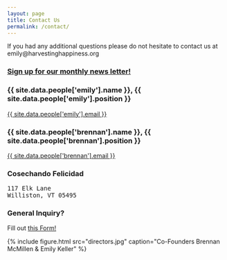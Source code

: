 ```yaml
---
layout: page
title: Contact Us
permalink: /contact/
---
```


<div class="contact col-sm-12">	
	<p>If you had any additional questions please do not hesitate to contact us at emily@harvestinghappiness.org</p>
	<h3><a href="{{ site.newsletter }}">Sign up for our monthly news letter!</a></h3>
</div>
<div class="col-sm-6">
	<h3>{{ site.data.people['emily'].name }}, {{ site.data.people['emily'].position }}</h3>
	<p><a href="mailto:{{ site.data.people['emily'].email }}">{{ site.data.people['emily'].email }}</a></p>
	<h3>{{ site.data.people['brennan'].name }}, {{ site.data.people['brennan'].position }}</h3>
	<p><a href="mailto:{{ site.data.people['brennan'].email }}">{{ site.data.people['brennan'].email }}</a></p>
</div>
<div class="col-sm-6">
	<h3>Cosechando Felicidad</h3>
	<pre>
117 Elk Lane
Williston, VT 05495</pre>
	<h3>General Inquiry?</h3><p>Fill out <a target="_blank" href="{{ site.contactform }}">this Form!</a></p>
</div>

{% include figure.html src="directors.jpg" caption="Co-Founders Brennan McMillen & Emily Keller" %}

